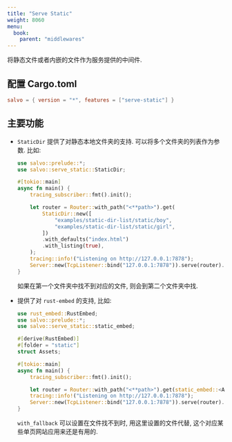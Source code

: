 ```yaml
---
title: "Serve Static"
weight: 8060
menu:
  book:
    parent: "middlewares"
---
```


将静态文件或者内嵌的文件作为服务提供的中间件.

## 配置 Cargo.toml

```toml
salvo = { version = "*", features = ["serve-static"] }
```

## 主要功能

* `StaticDir` 提供了对静态本地文件夹的支持. 可以将多个文件夹的列表作为参数. 比如:

    ```rust
    use salvo::prelude::*;
    use salvo::serve_static::StaticDir;

    #[tokio::main]
    async fn main() {
        tracing_subscriber::fmt().init();

        let router = Router::with_path("<**path>").get(
            StaticDir::new([
                "examples/static-dir-list/static/boy",
                "examples/static-dir-list/static/girl",
            ])
            .with_defaults("index.html")
            .with_listing(true),
        );
        tracing::info!("Listening on http://127.0.0.1:7878");
        Server::new(TcpListener::bind("127.0.0.1:7878")).serve(router).await;
    }
    ```
    如果在第一个文件夹中找不到对应的文件, 则会到第二个文件夹中找.

* 提供了对 `rust-embed` 的支持, 比如:
    ```rust
    use rust_embed::RustEmbed;
    use salvo::prelude::*;
    use salvo::serve_static::static_embed;

    #[derive(RustEmbed)]
    #[folder = "static"]
    struct Assets;

    #[tokio::main]
    async fn main() {
        tracing_subscriber::fmt().init();

        let router = Router::with_path("<**path>").get(static_embed::<Assets>().with_fallback("index.html"));
        tracing::info!("Listening on http://127.0.0.1:7878");
        Server::new(TcpListener::bind("127.0.0.1:7878")).serve(router).await;
    }
    ```

    `with_fallback` 可以设置在文件找不到时, 用这里设置的文件代替, 这个对应某些单页网站应用来还是有用的.